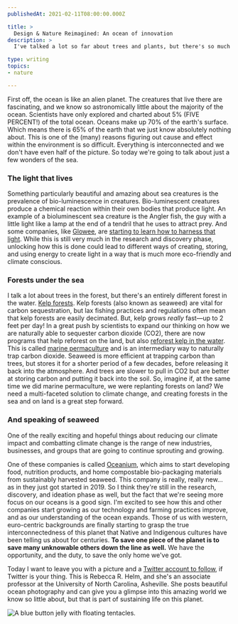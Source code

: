 ```yaml
---
publishedAt: 2021-02-11T08:00:00.000Z

title: >
  Design & Nature Reimagined: An ocean of innovation
description: >
  I've talked a lot so far about trees and plants, but there's so much more beyond what's beneath our feet. So today I wanted to talk about the ocean. Think of this as an introduction into how the ocean and climate are related. 

type: writing
topics:
- nature

---
```


First off, the ocean is like an alien planet. The creatures that live there are fascinating, and we know so astronomically little about the majority of the ocean. Scientists have only explored and charted about 5% (FIVE PERCENT!) of the total ocean. Oceans make up 70% of the earth's surface. Which means there is 65% of the earth that we just know absolutely nothing about. This is one of the (many) reasons figuring out cause and effect within the environment is so difficult. Everything is interconnected and we don't have even half of the picture. So today we're going to talk about just a few wonders of the sea.

### **The light that lives** 

Something particularly beautiful and amazing about sea creatures is the prevalence of bio-luminescence in creatures. Bio-luminescent creatures produce a chemical reaction within their own bodies that produce light. An example of a bioluminescent sea creature is the Angler fish, the guy with a little light like a lamp at the end of a tendril that he uses to attract prey. And some companies, like [Glowee](https://www.glowee.com/), are [starting to learn how to harness that light](https://en.reset.org/blog/can-we-borrow-nature-develop-bioluminescent-lighting-solutions-08232018). While this is still very much in the research and discovery phase, unlocking how this is done could lead to different ways of creating, storing, and using energy to create light in a way that is much more eco-friendly and climate conscious.

### **Forests under the sea**

I talk a lot about trees in the forest, but there's an entirely different forest in the water. [Kelp forests](https://www.theguardian.com/science/2020/mar/17/plantwatch-kelp-forgotten-forests-that-help-tackle-climate-crisis). Kelp forests (also known as seaweed) are vital for carbon sequestration, but lax fishing practices and regulations often mean that kelp forests are easily decimated. But, kelp grows _really_ fast—up to 2 feet per day! In a great push by scientists to expand our thinking on how we are naturally able to sequester carbon dioxide (CO2), there are now programs that help reforest on the land, but also [reforest kelp in the water](https://mygobe.com/magazine/giant-kelp-forests/). This is called [marine permaculture](https://www.climatefoundation.org/what-is-marine-permaculture.html) and is an intermediary way to naturally trap carbon dioxide. Seaweed is more efficient at trapping carbon than trees, but stores it for a shorter period of a few decades, before releasing it back into the atmosphere. And trees are slower to pull in CO2 but are better at storing carbon and putting it back into the soil. So, imagine if, at the same time we did marine permaculture, we were replanting forests on land? We need a multi-faceted solution to climate change, and creating forests in the sea and on land is a great step forward.

### **And speaking of seaweed**

One of the really exciting and hopeful things about reducing our climate impact and combatting climate change is the range of new industries, businesses, and groups that are going to continue sprouting and growing.

One of these companies is called [Oceanium](https://www.oceanium.co.uk/), which aims to start developing food, nutrition products, and home compostable bio-packaging materials from sustainably harvested seaweed. This company is really, really new... as in they just got started in 2019. So I think they're still in the research, discovery, and ideation phase as well, but the fact that we're seeing more focus on our oceans is a good sign. I'm excited to see how this and other companies start growing as our technology and farming practices improve, and as our understanding of the ocean expands. Those of us with western, euro-centric backgrounds are finally starting to grasp the true interconnectedness of this planet that Native and Indigenous cultures have been telling us about for centuries. **To save one piece of the planet is to save many unknowable others down the line as well.** We have the opportunity, and the duty, to save the only home we've got.

Today I want to leave you with a picture and a [Twitter account to follow](https://twitter.com/RebeccaRHelm/status/1245810190601072653?s=20), if Twitter is your thing. This is Rebecca R. Helm, and she's an associate professor at the University of North Carolina, Asheville. She posts beautiful ocean photography and can give you a glimpse into this amazing world we know so little about, but that is part of sustaining life on this planet.

![A blue button jelly with floating tentacles.](https://cdn.sanity.io/images/xq50spjj/production/5caaadef51352abb28891100c971367df1e47f76-1176x1074.png)